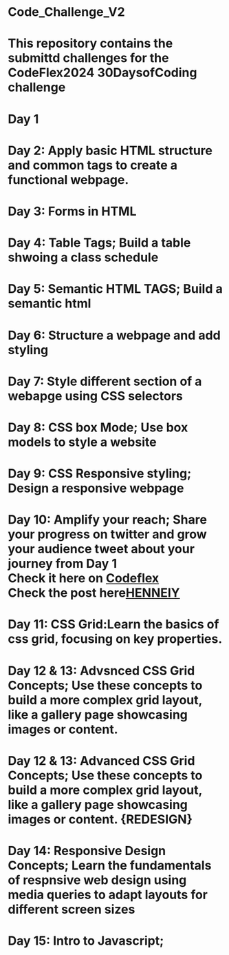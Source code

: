 # Code_Challenge_V2 

# This repository contains the submittd challenges for the CodeFlex2024 30DaysofCoding challenge 

# Day 1 

# Day 2: Apply basic HTML structure and common tags to create a functional webpage.

# Day 3: Forms in HTML

# Day 4: Table Tags; Build a table shwoing a class schedule 

# Day 5: Semantic HTML TAGS; Build a semantic html 

# Day 6: Structure a webpage and add styling  

# Day 7: Style different section of a webapge using CSS selectors

# Day 8: CSS box Mode; Use box models to style a website

# Day 9: CSS Responsive styling; Design a responsive webpage

# Day 10: Amplify your reach; Share your progress on twitter and grow your audience tweet about your journey from Day 1 <br> Check it here on <a href="https://x.com/Codeflexng">Codeflex</a> <br> Check the post here<a href="https://x.com/Henneiiy/status/1858197710760755475">HENNEIY</a>

# Day 11: CSS Grid:Learn the basics of css grid, focusing on key properties.

# Day 12 & 13: Advsnced CSS Grid Concepts; Use these concepts to build a more complex grid layout, like a gallery page showcasing images or content.

# Day 12 & 13: Advanced CSS Grid Concepts; Use these concepts to build a more complex grid layout, like a gallery page showcasing images or content. {REDESIGN}

# Day 14: Responsive Design Concepts; Learn the fundamentals of respnsive web design using media queries to adapt layouts for different screen sizes

# Day 15: Intro to Javascript;
 